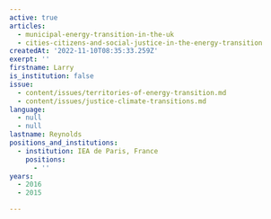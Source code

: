 ```yaml
---
active: true
articles:
  - municipal-energy-transition-in-the-uk
  - cities-citizens-and-social-justice-in-the-energy-transition
createdAt: '2022-11-10T08:35:33.259Z'
exerpt: ''
firstname: Larry
is_institution: false
issue:
  - content/issues/territories-of-energy-transition.md
  - content/issues/justice-climate-transitions.md
language:
  - null
  - null
lastname: Reynolds
positions_and_institutions:
  - institution: IEA de Paris, France
    positions:
      - ''
years:
  - 2016
  - 2015

---
```

